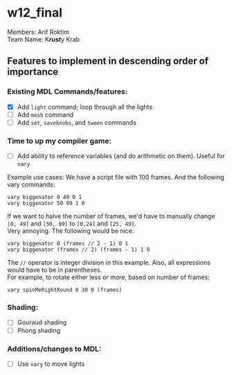 # w12\_final
Members: Arif Roktim  
Team Name: K***rust***y Krab

## Features to implement in descending order of importance

### Existing MDL Commands/features:
- [x] Add `light` command; loop through all the lights
- [ ] Add `mesh` command
- [ ] Add `set`, `saveknobs`, and `tween` commands

### Time to up my compiler game:
- [ ] Add ability to reference variables (and do arithmetic on them). Useful for `vary`

Example use cases:
We have a script file with 100 frames. And the following vary commands:
```
vary biggenator 0 49 0 1
vary biggenator 50 99 1 0
```
If we want to halve the number of frames, we'd have to manually change `[0, 49]` and `[50, 99]` to `[0,24]` and `[25, 49]`.  
Very annoying. The following would be nice:
```
vary biggenator 0 (frames // 2 - 1) 0 1
vary biggenator (frames // 2) (frames - 1) 1 0
```
The `//` operator is integer division in this example. Also, all expressions would have to be in parentheses.  
For example, to rotate either less or more, based on number of frames:
```
vary spinMeRightRound 0 30 0 (frames)
```

### Shading:
- [ ] Gouraud shading
- [ ] Phong shading

### Additions/changes to MDL:
- [ ] Use `vary` to move lights
